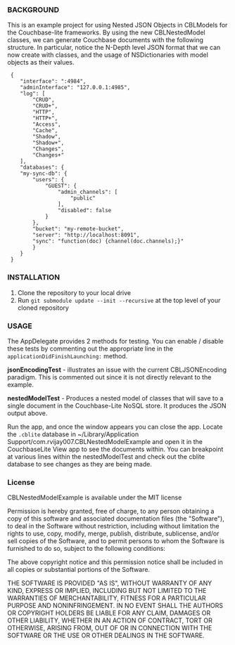 ### BACKGROUND

This is an example project for using Nested JSON Objects in CBLModels for the Couchbase-lite frameworks. By using the new CBLNestedModel classes, we can generate Couchbase documents with the following structure. In particular, notice the N-Depth level JSON format that we can now create with classes, and the usage of NSDictionaries with model objects as their values.

```
 {
    "interface": ":4984",
    "adminInterface": "127.0.0.1:4985",
    "log": [
        "CRUD",
        "CRUD+",
        "HTTP",
        "HTTP+",
        "Access",
        "Cache",
        "Shadow",
        "Shadow+",
        "Changes",
        "Changes+"
    ],
    "databases": {
    "my-sync-db": {
        "users": {
            "GUEST": {
                "admin_channels": [
                    "public"
                ],
                "disabled": false
            }
        },
        "bucket": "my-remote-bucket",
        "server": "http://localhost:8091",
        "sync": "function(doc) {channel(doc.channels);}"
        }
    }
 }
```

### INSTALLATION

1.  Clone the repository to your local drive
2.  Run ```git submodule update --init --recursive``` at the top level of your cloned repository

### USAGE

The AppDelegate provides 2 methods for testing. You can enable / disable these tests by commenting out the appropriate line in the ```applicationDidFinishLaunching:``` method.

**jsonEncodingTest** - illustrates an issue with the current CBLJSONEncoding paradigm. This is commented out since it is not directly relevant to the example.

**nestedModelTest** - Produces a nested model of classes that will save to a single document in the Couchbase-Lite NoSQL store. It produces the JSON output above. 

Run the app, and once the window appears you can close the app. Locate the ```.cblite``` database in ~/Library/Application Support/com.rvijay007.CBLNestedModelExample and open it in the CouchbaseLite View app to see the documents within. You can breakpoint at various lines within the nestedModelTest and check out the cblite database to see changes as they are being made.

### License

CBLNestedModelExample is available under the MIT license

Permission is hereby granted, free of charge, to any person obtaining a copy of this software and associated documentation files (the "Software"), to deal in the Software without restriction, including without limitation the rights to use, copy, modify, merge, publish, distribute, sublicense, and/or sell copies of the Software, and to permit persons to whom the Software is furnished to do so, subject to the following conditions:

The above copyright notice and this permission notice shall be included in all copies or substantial portions of the Software.

THE SOFTWARE IS PROVIDED "AS IS", WITHOUT WARRANTY OF ANY KIND, EXPRESS OR IMPLIED, INCLUDING BUT NOT LIMITED TO THE WARRANTIES OF MERCHANTABILITY, FITNESS FOR A PARTICULAR PURPOSE AND NONINFRINGEMENT. IN NO EVENT SHALL THE AUTHORS OR COPYRIGHT HOLDERS BE LIABLE FOR ANY CLAIM, DAMAGES OR OTHER LIABILITY, WHETHER IN AN ACTION OF CONTRACT, TORT OR OTHERWISE, ARISING FROM, OUT OF OR IN CONNECTION WITH THE SOFTWARE OR THE USE OR OTHER DEALINGS IN THE SOFTWARE.
